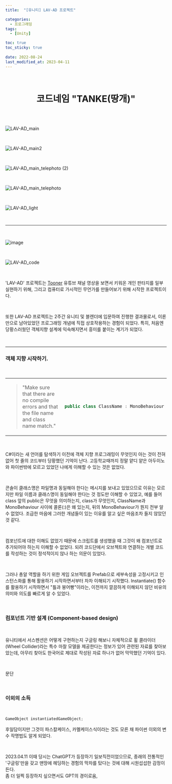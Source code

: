 ```yaml
---
title:  "[유니티] LAV-AD 프로젝트"

categories:
  - 프로그래밍
tags:
  - [Unity]

toc: true
toc_sticky: true
 
date: 2022-08-24
last_modified_at: 2023-04-11
---
```


<br>

# **<center>코드네임 "TANKE(땅개)"</center>**

<br>
<br>

![LAV-AD_main](https://user-images.githubusercontent.com/96360829/210505297-db1abb36-fe5c-463c-a24c-61c349bf78a2.png)

<br>

![LAV-AD_main2](https://user-images.githubusercontent.com/96360829/231111367-711ce423-a34d-46b4-bd31-fcc6e3f86b8f.png)

<br>

![LAV-AD_main_telephoto (2)](https://user-images.githubusercontent.com/96360829/210505309-6b87adf1-3b3d-41dc-bcc2-a4cb72d9f66e.png)

<br>

![LAV-AD_main_telephoto](https://user-images.githubusercontent.com/96360829/210505313-d1de754b-f0e1-4e98-a1a6-39bfd03a3994.png)

<br>

![LAV-AD_light](https://user-images.githubusercontent.com/96360829/231114066-df8a2b04-3cc0-4339-8d98-a6f39e7cbffe.gif)

<br>

---

<br>

![image](https://user-images.githubusercontent.com/96360829/215330386-4e1f65f2-27e9-4582-856a-74de43852f30.png)

<br>

![LAV-AD_code](https://user-images.githubusercontent.com/96360829/231112934-62cbcc1b-8748-4275-9a2c-c402ed2da2d7.png)

<br>

'LAV-AD' 프로젝트는 [Tooner](https://www.youtube.com/@tooner/videos) 유튜브 채널 영상을 보면서 키워온 개인 판타지를 일부 실현하기 위해, 그리고 컴퓨터로 가시적인 무언가를 만들어보기 위해 시작한 프로젝트이다.  

<br>

또한 LAV-AD 프로젝트는 2주간 유니티 및 블렌더에 입문하여 진행한 결과물로서, 이론만으로 남아있었던 프로그래밍 개념에 직접 상호작용하는 경험이 되었다. 특히, 처음엔 당황스러웠던 객체지향 설계에 익숙해지면서 흥미를 붙이는 계기가 되었다.  

<br>

---

### 객체 지향 시작하기.

<br>

<table>
<tr>
<td>

> "Make sure that there are no compile errors and that the file name and class name match."
</td>
<td>
  
```cs
public class ClassName : MonoBehaviour
```
</td>
</tr>
</table>

<br>

C#이라는 새 언어를 탐색하기 이전에 객체 지향 프로그래밍이 무엇인지 아는 것이 전혀 없어 첫 줄의 코드부터 당황했던 기억이 난다. 고등학교때까지 정말 얕디 얕은 아두이노와 파이썬밖에 모르고 있었던 나에게 이해할 수 있는 것은 없었다.

<br>

콘솔이 클래스명은 파일명과 동일해야 한다는 메시지를 보내고 있었으므로 이유는 모르지만 파일 이름과 클래스명이 동일해야 한다는 것 정도만 이해할 수 있었고, 예를 들어 class 앞의 public은 무엇을 의미하는지, class가 무엇인지, ClassName과 MonoBehaviour 사이에 콜론(:)은 왜 있는지, 뒤의 MonoBehaviour가 뭔지 전부 알 수 없었다. 조급한 마음에 그러한 개념들이 있는 이유를 알고 싶은 마음조차 들지 않았던 것 같다.

<br>

컴포넌트에 대한 이해도 없었기 때문에 스크립트를 생성했을 때 그것이 왜 컴포넌트로 추가되어야 하는지 이해할 수 없었다. 되려 코드단에서 오브젝트와 연결하는 개별 코드를 작성하는 것이 정석적이지 않나 하는 의문이 있었다.

<br>

그러나 총알 역할을 하기 위한 게임 오브젝트를 Prefab으로 세부속성을 고정시키고 인스턴스화를 통해 활용하기 시작하면서부터 차차 이해되기 시작했다. Instantiate() 함수를 활용하기 시작하면서 "틀과 붕어빵"이라는, 이전까지 깔끔하게 이해되지 않던 비유의 의미와 의도를 빠르게 알 수 있었다.

<br>

### 컴포넌트 기반 설계 (Component-based design)

<br>

유니티에서 서스펜션은 어떻게 구현하는지 구글링 해보니 자체적으로 휠 콜라이더(Wheel Collider)라는 특수 마찰 모델을 제공한다는 정보가 있어 관련된 자료를 찾아보았는데, 아무리 찾아도 한국어로 제대로 작성된 자료 하나가 없어 막막했던 기억이 있다.

<br>

문단

<br>

### 이외의 소득

<br>

```cs
GameObject instantiatedGameObject;
```

후일담이지만 그것이 파스칼케이스, 카멜케이스식이라는 것도 모른 채 파이썬 이외의 변수 작명법도 알게 되었다.


<br>

2023.04.11
이때 당시는 ChatGPT가 등장하기 일보직전이었으므로, 종래의 전통적인 '구글링'만을 갖고 맨땅에 헤딩하는 경험의 막차를 탔다는 것에 대해 시원섭섭한 감정이 든다.  
좀 더 일찍 등장하지 싶으면서도 GPT의 경이로움,





<!--
<h4>게임 프로그래밍</h4>
 
아무것도 모르는 상태에서 할 수 있는 행동이라고는 맨땅에 헤딩밖에 없었으니까.  

C#이 C++이나 Java 대비 어떤 특성을 가지는 언어인지, 객체 지향 프로그래밍은 어떤 것인지 등을 전혀 몰랐고, 그야말로 연역에 의한 이성적 추론이 아닌 되고 안 되고의 귀납적 경험에 계속 의존했던 것이 기억에 난다.  

```cs
public class WheelClass : MonoBehaviour
{
  public GameObject[] Wheel = new GameObject[4];
}
```

예를 들어 위와 같은 클래스에 대해서, 프로그래밍 경험이라곤 고등학교때 쌓은 얕은 파이썬 경험과 아두이노 코딩밖에 없었던 내가 이해할 수 있는 것이 정말 없었다.  
클래스명은 파일명과 동일해야 한다는 오류창에 의해 클래스명 "WheelClass"가 C# 파일 이름과 동일해야 한다는 것 정도만 이해할 수 있었고, 예를 들어 WheelClass와 MonoBehaviour 사이에 콜론(:)은 왜 있는지, MonoBehaviour가 뭔지, "class WheelClass" 앞에 public은 왜 붙는지 이유를 알 수 없었다.  

유니티에서 서스펜션은 어떻게 구현하는지 구글링 해보니 자체적으로 휠 콜라이더(Wheel Collider)라는 특수 마찰 모델을 제공한다는 정보가 있어 관련된 자료를 찾아보았는데, 아무리 찾아도 한국어로 제대로 작성된 가이드 하나가 없어 막막했던 기억이 있다. 지금 생각해보면 휠 콜라이더가 별도의 글을 작성할 정도의 도전적인 개념은 아니므로 당연하다면 당연하겠다 싶지만 말이다.  

<br>

<h4>모델링</h4>

내가 구현하고자 하는 모델은 미군의 지대공 방공을 담당하는 LAV-AD였다.  

하필 이것인 이유는, 하나는 독특한 것을 만들고 싶었기 때문이고 다른 하나는 가격이었다.
밀리터리 판타지를 게임으로 구현할 때 십중에 팔구는 탱크를 구현한다. 나는 나의 판타지를 구현하는 맥락은 보존하되 조금은 모험을 하고 싶었고 다른 시도를 하고자 찾은 것이 자주대공포, 그것도 LAV-AD였다.  
어렸을 때 보았던 LAV-AD의 웅장한 발칸포가 지금도 매혹적인 기억으로 남아있어서였기도 하지만, 차체가 워낙 기하학적으로 생겼기 때문에 단순한 것이 좋겠다는 막연한 기준에 부합하는 것이기도 했다. 무한궤도 없이 굴러가기 때문에 코드로 구현하기가 복잡하지는 않겠거니 싶었던 것은 덤이다.

그리고, 오늘날이 각종 무료 강의에 논문과 사설, 방대한 양의 오픈소스 코드 등 오늘날이 정보공유와 정보접근성의 측면에서 인류 역사상 최고의 전성기라고는 하지만 어떤 컨텐츠를 무료로 제공할 것인가는 그것이 미래세대에 대한 교육적 목적의 투자일 때 유하게 책정되는 것이지 실제로 상업적인 용도로 사용할 수 있는 컨텐츠에 대해서는 대부분이 유료로 제공된다.  
.fbx, .3ds, .obj 등 확장자의 3D 모델 중 쓸만한 것은 모델 하나당 기본 n만원 ~ n십만원 단위인 데다가 그 모델의 수조차 절대적으로 적었기 때문에, 만약 모델이 필요하다면 내가 직접 만들어 쓰는 것이 좋지 않을까 하는 생각이 들기도 했다.  

그래서 최종적으로는 Blender를 배워 직접 3D 모델을 만드는 것이었다.  
버텍스와 버텍스를 이어 에지를 만들고, 다시 에지와 에지를 이어 페이스를 만들고, 

<br>

<h4>사운드</h4>

하나의 독립된 게임의 완성도를 혼자 책임지는 것은 쉽지 않구나 느낀 부분이 소리였다.  
-->